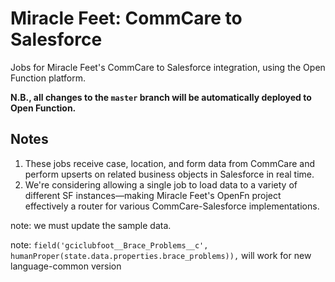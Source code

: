 # Miracle Feet: CommCare to Salesforce
Jobs for Miracle Feet's CommCare to Salesforce integration, using the Open Function platform.

**N.B., all changes to the `master` branch will be automatically deployed to Open Function.**

## Notes
1. These jobs receive case, location, and form data from CommCare and perform upserts on related business objects in Salesforce in real time.
2. We're considering allowing a single job to load data to a variety of different SF instances—making Miracle Feet's OpenFn project effectively a router for various CommCare-Salesforce implementations.

note: we must update the sample data.


note: `field('gciclubfoot__Brace_Problems__c', humanProper(state.data.properties.brace_problems)),` will work for new language-common version
